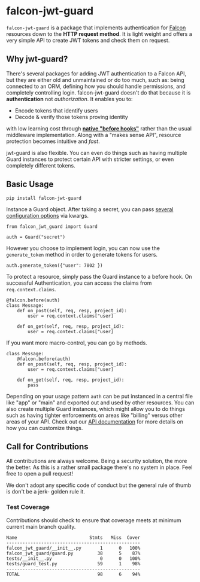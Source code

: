 # falcon-jwt-guard

`falcon-jwt-guard` is a package that implements authentication for [Falcon](https://github.com/falconry/falcon) resources down to the **HTTP request method**. It is light weight and offers a very simple API to create JWT tokens and check them on request.

## Why jwt-guard?

There's several packages for adding JWT authentication to a Falcon API, but they are either old and unmaintained or do too much, such as: being connected to an ORM, defining how you should handle permissions, and completely controlling login. falcon-jwt-guard doesn't do that because it is **authentication** not *authorization*. It enables you to:

- Encode tokens that identify users
- Decode & verify those tokens proving identity

with low learning cost through [**native "before hooks"**](https://falcon.readthedocs.io/en/stable/api/hooks.html#before-hooks) rather than the usual middleware implementation. Along with a "makes sense API", resource protection becomes intuitive and *fast*.

 jwt-guard is also flexible. You can even do things such as having multiple Guard instances to protect certain API with stricter settings, or even completely different tokens.

 ## Basic Usage

```
pip install falcon-jwt-guard
```

Instance a Guard object. After taking a secret, you can pass [several configuration options](https://github.com/Phamiliarize/falcon-jwt-guard/wiki/Full-API-Reference) via kwargs.

```
from falcon_jwt_guard import Guard

auth = Guard("secret")
```

However you choose to implement login, you can now use the `generate_token` method in order to generate tokens for users.

```
auth.generate_token({"user": 7802 })
```

To protect a resource, simply pass the Guard instance to a before hook. On successful Authentication, you can access the claims from `req.context.claims`.

```
@falcon.before(auth)
class Message:
    def on_post(self, req, resp, project_id):
        user = req.context.claims["user]

    def on_get(self, req, resp, project_id):
        user = req.context.claims["user]
```

If you want more macro-control, you can go by methods.


```
class Message:
    @falcon.before(auth)
    def on_post(self, req, resp, project_id):
        user = req.context.claims["user]

    def on_get(self, req, resp, project_id):
        pass
```

Depending on your usage pattern `auth` can be put instanced in a central file like "app" or "main" and exported out and used by other resources. You can also create multiple Guard instances, which might allow you to do things such as having tighter enforcements on areas like "billing" versus other areas of your API. Check out our [API documentation](https://github.com/Phamiliarize/falcon-jwt-guard/wiki/Full-API-Reference) for more details on how you can customize things.


## Call for Contributions

All contributions are always welcome. Being a security solution, the more the better. As this is a rather small package there's no system in place. Feel free to open a pull request!

We don't adopt any specific code of conduct but the general rule of thumb is don't be a jerk- golden rule it.

### Test Coverage

Contributions should check to ensure that coverage meets at minimum current main branch quality.

```
Name                           Stmts   Miss  Cover
--------------------------------------------------
falcon_jwt_guard/__init__.py       1      0   100%
falcon_jwt_guard/guard.py         38      5    87%
tests/__init__.py                  0      0   100%
tests/guard_test.py               59      1    98%
--------------------------------------------------
TOTAL                             98      6    94%
```
